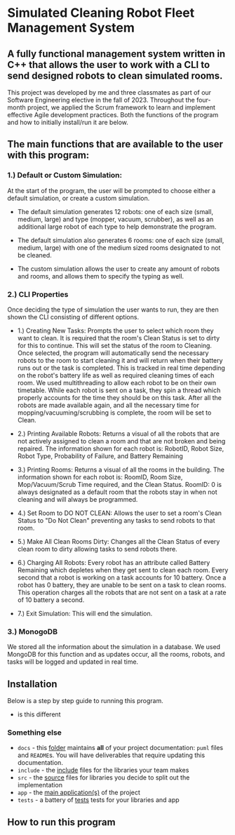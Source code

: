 # Simulated Cleaning Robot Fleet Management System

## A fully functional management system written in C++ that allows the user to work with a CLI to send designed robots to clean simulated rooms.

This project was developed by me and three classmates as part of our Software Engineering elective  in the fall of 2023. Throughout the four-month project, we applied the Scrum framework to learn and implement effective Agile development practices. Both the functions of the program and how to initially install/run it are below. 

## The main functions that are available to the user with this program:

### 1.) Default or Custom Simulation: 
At the start of the program, the user will be prompted to choose either a default simulation, or create a custom simulation.

* The default simulation generates 12 robots: one of each size (small, medium, large) and type (mopper, vacuum, scrubber), as well as an additional large robot of each type to help demonstrate the program.
  
* The default simulation also generates 6 rooms: one of each size (small, medium, large) with one of the medium sized rooms designated to not be cleaned.
  
* The custom simulation allows the user to create any amount of robots and rooms, and allows them to specify the typing as well.

### 2.) CLI Properties
Once deciding the type of simulation the user wants to run, they are then shown the CLI consisting of different options. 

* 1.) Creating New Tasks: Prompts the user to select which room they want to clean. It is required that the room's Clean Status is set to dirty for this to continue. This will set the status of the room to Cleaning. Once selected, the program will automatically send the necessary robots to the room to start cleaning it and will return when their battery runs out or the task is completed. This is tracked in real time depending on the robot's battery life as well as required cleaning times of each room. We used multithreading to allow each robot to be on their own timetable. While each robot is sent on a task, they spin a thread which properly accounts for the time they should be on this task. After all the robots are made available again, and all the necessary time for mopping/vacuuming/scrubbing is complete, the room will be set to Clean.
  
* 2.) Printing Available Robots: Returns a visual of all the robots that are not actively assigned to clean a room and that are not broken and being repaired. The information shown for each robot is: RobotID, Robot Size, Robot Type, Probability of Failure, and Battery Remaining
  
* 3.) Printing Rooms: Returns a visual of all the rooms in the building. The information shown for each robot is: RoomID, Room Size, Mop/Vacuum/Scrub Time required, and the Clean Status. RoomID: 0 is always designated as a default room that the robots stay in when not cleaning and will always be programmed.

* 4.) Set Room to DO NOT CLEAN: Allows the user to set a room's Clean Status to "Do Not Clean" preventing any tasks to send robots to that room.

* 5.) Make All Clean Rooms Dirty: Changes all the Clean Status of every clean room to dirty allowing tasks to send robots there.

* 6.) Charging All Robots: Every robot has an attribute called Battery Remaining which depletes when they get sent to clean each room. Every second that a robot is working on a task accounts for 10 battery. Once a robot has 0 battery, they are unable to be sent on a task to clean rooms. This operation charges all the robots that are not sent on a task at a rate of 10 battery a second.

* 7.) Exit Simulation: This will end the simulation.

### 3.) MonogoDB
We stored all the information about the simulation in a database. We used MongoDB for this function and as updates occur, all the rooms, robots, and tasks will be logged and updated in real time.

## Installation
Below is a step by step guide to running this program. 

+ is this different


### Something else
+ `docs` - this [folder](docs/README.md) maintains **all** of your project documentation: `puml` files and `README`s. You will have deliverables that require updating this documentation.
+ `include` - the [include](include/INCLUDE.md) files for the libraries your team makes
+ `src` - the [source](src/SRC.md) files for libraries you decide to split out the implementation
+ `app` - the [main application(s)](app/APP.md) of the project
+ `tests` - a battery of [tests](tests/TESTS.md) tests for your libraries and app

## How to run this program


